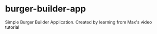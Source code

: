 # burger-builder-app
Simple Burger Builder Application. Created by learning from Max's video tutorial
